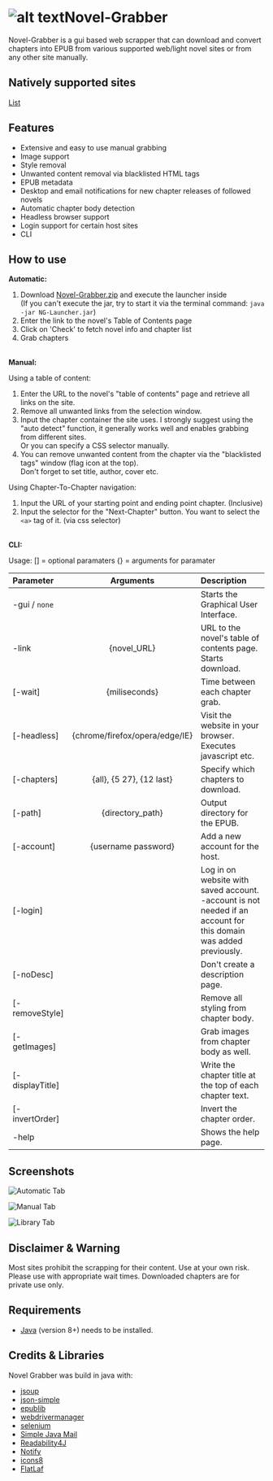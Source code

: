 # ![alt text](https://i.imgur.com/LrV2tLe.png)Novel-Grabber
Novel-Grabber is a gui based web scrapper that can download and convert chapters into EPUB from various supported web/light novel sites or from any other site manually.


## Natively supported sites

[List](https://github.com/Flameish/Novel-Grabber/tree/master/src/main/java/grabber/sources)

## Features
- Extensive and easy to use manual grabbing
- Image support
- Style removal
- Unwanted content removal via blacklisted HTML tags
- EPUB metadata
- Desktop and email notifications for new chapter releases of followed novels
- Automatic chapter body detection 
- Headless browser support
- Login support for certain host sites
- CLI 

## How to use
<strong>Automatic:</strong>

1. Download [Novel-Grabber.zip](https://dl.dropboxusercontent.com/s/kjdfl0xnt4xq9y4/Novel-Grabber.zip) and execute the launcher inside
<br>(If you can't execute the jar, try to start it via the terminal command: `java -jar NG-Launcher.jar`)
2. Enter the link to the novel's Table of Contents page
3. Click on 'Check' to fetch novel info and chapter list
4. Grab chapters

<br>
<strong>Manual:</strong>

Using a table of content:
1. Enter the URL to the novel's "table of contents" page and retrieve all links on the site.
2. Remove all unwanted links from the selection window.
3. Input the chapter container the site uses. 
I strongly suggest using the "auto detect" function, it generally works well and enables grabbing from different sites.
<br>Or you can specify a CSS selector manually.
4. You can remove unwanted content from the chapter via the "blacklisted tags" window (flag icon at the top).
 <br>Don't forget to set title, author, cover etc.
 
Using Chapter-To-Chapter navigation:
1. Input the URL of your starting point and ending point chapter. (Inclusive)
2. Input the selector for the "Next-Chapter" button. You want to select the `<a>` tag of it. (via css selector)

<br>
<strong>CLI:</strong>

Usage:
[] = optional paramaters 
{} = arguments for paramater

| Parameter | Arguments | Description |
| :--- | :---: | :---|
-gui / `none` | | Starts the Graphical User Interface.
-link | {novel_URL} | URL to the novel's table of contents page. Starts download.
[-wait] | {miliseconds} | Time between each chapter grab.
[-headless] | {chrome/firefox/opera/edge/IE} | Visit the website in your browser. Executes javascript etc.
[-chapters] | {all}, {5 27}, {12 last}	| Specify which chapters to download.
[-path] | {directory_path} | Output directory for the EPUB.
[-account] | {username password} | Add a new account for the host.
[-login] | | Log in on website with saved account. -account is not needed if an account for this domain was added previously.
[-noDesc] | | Don't create a description page.
[-removeStyle] | | Remove all styling from chapter body.
[-getImages] | | Grab images from chapter body as well.
[-displayTitle]| | Write the chapter title at the top of each chapter text.
[-invertOrder] | | Invert the chapter order.
-help | | Shows the help page.

## Screenshots

![Automatic Tab](https://i.imgur.com/dcEC1uk.png)

![Manual Tab](https://i.imgur.com/xNAQsB0.png)

![Library Tab](https://i.imgur.com/p1thlXJ.png)

## Disclaimer & Warning
Most sites prohibit the scrapping for their content. Use at your own risk. 
Please use with appropriate wait times. Downloaded chapters are for private use only.

## Requirements
* [Java](https://www.java.com/en/) (version 8+) needs to be installed.

## Credits & Libraries 
Novel Grabber was build in java with: <br>
 * [jsoup](https://www.jsoup.org/)
 * [json-simple](https://code.google.com/archive/p/json-simple/)
 * [epublib](https://github.com/psiegman/epublib)
 * [webdrivermanager](https://github.com/bonigarcia/webdrivermanager)
 * [selenium ](https://selenium.dev/)
 * [Simple Java Mail ](https://github.com/bbottema/simple-java-mail/)
 * [Readability4J](https://github.com/dankito/Readability4J)
 * [Notify](https://github.com/dorkbox/Notify)
 * [icons8](https://icons8.com)
 * [FlatLaf](https://www.formdev.com/flatlaf/)
